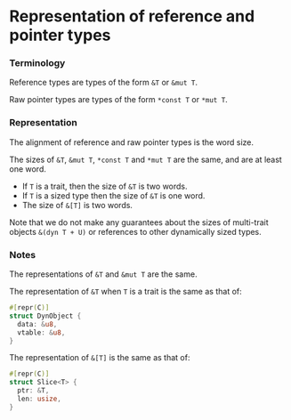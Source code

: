 # Representation of reference and pointer types

### Terminology

Reference types are types of the form `&T` or `&mut T`.

Raw pointer types are types of the form `*const T` or `*mut T`.

### Representation

The alignment of reference and raw pointer types is the word size.

The sizes of `&T`, `&mut T`, `*const T` and `*mut T` are the same,
and are at least one word.

* If `T` is a trait, then the size of `&T` is two words.
* If `T` is a sized type then the size of `&T` is one word.
* The size of `&[T]` is two words.

Note that we do not make any guarantees about the sizes of
multi-trait objects `&(dyn T + U)` or references to other dynamically sized types.

### Notes

The representations of `&T` and `&mut T` are the same.

The representation of `&T` when `T` is a trait is the same as that of:
```rust
#[repr(C)]
struct DynObject {
  data: &u8,
  vtable: &u8,
}
```

The representation of `&[T]` is the same as that of:
```rust
#[repr(C)]
struct Slice<T> {
  ptr: &T,
  len: usize,
}
```
